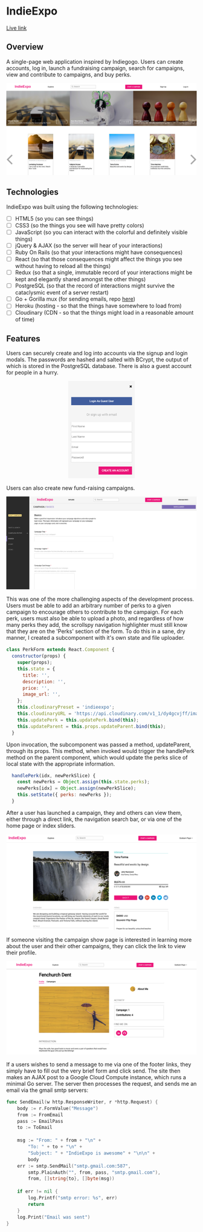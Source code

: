 # IndieExpo

[Live link][Live]

## Overview

A single-page web application inspired by Indiegogo. Users can create accounts, log in,
launch a fundraising campaign, search for campaigns, view and contribute to campaigns, and buy perks. 

<p align="center">
<img src ="/docs/screenshots/home.png">
</p>

## Technologies

IndieExpo was built using the following technologies:

- [ ] HTML5 (so you can see things)
- [ ] CSS3 (so the things you see will have pretty colors)
- [ ] JavaScript (so you can interact with the colorful and definitely visible things)
- [ ] jQuery & AJAX (so the server will hear of your interactions)
- [ ] Ruby On Rails (so that your interactions might have consequences)
- [ ] React (so that those consequences might affect the things you see without having to reload all the things)
- [ ] Redux (so that a single, immutable record of your interactions might be kept and elegantly shared amongst the other things)
- [ ] PostgreSQL (so that the record of interactions might survive the cataclysmic event of a server restart)
- [ ] Go + Gorilla mux (for sending emails, repo [here][emailserver])
- [ ] Heroku (hosting - so that the things have somewhere to load from)
- [ ] Cloudinary (CDN - so that the things might load in a reasonable amount of time)

## Features

Users can securely create and log into accounts via the signup and login modals.
The passwords are hashed and salted with BCrypt, the output of which is stored in
the PostgreSQL database. There is also a guest account for people in a hurry.

<p align="center">
<img width="35%" height="35%" src ="/docs/screenshots/signup.png">
</p>

Users can also create new fund-raising campaigns.

<p align="center">
<img src ="/docs/screenshots/create.png">
</p>

This was one of the more challenging aspects of the development process.
Users must be able to add an arbitrary number of perks to a given campaign
to encourage others to contribute to the campaign. For each perk, users
must also be able to upload a photo, and regardless of how many perks they
add, the scrollspy navigation highlighter must still know that they are on
the 'Perks' section of the form. To do this in a sane, dry manner, I created
a subcomponent with it's own state and file uploader.
``` javascript
class PerkForm extends React.Component {
  constructor(props) {
    super(props);
    this.state = {
      title: '',
      description: '',
      price: '',
      image_url: '',
    };
    this.cloudinaryPreset = 'indieexpo';
    this.cloudinaryURL = 'https://api.cloudinary.com/v1_1/dy4gcvjff/image/upload';
    this.updatePerk = this.updatePerk.bind(this);
    this.updateParent = this.props.updateParent.bind(this);
  }
```
Upon invocation, the subcomponent was passed a method, updateParent, through its
props. This method, when invoked would trigger the handlePerk method on the parent
component, which would update the perks slice of local state with the appropriate
information.
``` javascript
  handlePerk(idx, newPerkSlice) {
    const newPerks = Object.assign(this.state.perks);
    newPerks[idx] = Object.assign(newPerkSlice);
    this.setState({ perks: newPerks });
  }
```
After a user has launched a campaign, they and others can view them, either
through a direct link, the navigation search bar, or via one of the home page
or index sliders.

<p align="center">
<img src ="/docs/screenshots/show.png">
</p>

If someone visiting the campaign show page is interested in learning more about
the user and their other campaigns, they can click the link to view their profile.

<p align="center">
<img src ="/docs/screenshots/profile.png">
</p>

If a users wishes to send a message to me via one of the footer links, they simply
have to fill out the very brief form and click send. The site then makes an AJAX
post to a Google Cloud Compute instance, which runs a minimal Go server. The server
then processes the request, and sends me an email via the gmail smtp servers:

``` go
func SendEmail(w http.ResponseWriter, r *http.Request) {
	body := r.FormValue("Message")
	from := FromEmail
	pass := EmailPass
	to := ToEmail

	msg := "From: " + from + "\n" +
		"To: " + to + "\n" +
		"Subject: " + "IndieExpo is awesome" + "\n\n" +
		body
	err := smtp.SendMail("smtp.gmail.com:587",
		smtp.PlainAuth("", from, pass, "smtp.gmail.com"),
		from, []string{to}, []byte(msg))

	if err != nil {
		log.Printf("smtp error: %s", err)
		return
	}
	log.Print("Email was sent")
}
```

[Live]: https://www.indieexpo.co
[emailserver]: https://github.com/TheRoyalTnetennba/email-server

